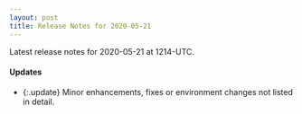 ```yaml
---
layout: post
title: Release Notes for 2020-05-21
---
```


Latest release notes for 2020-05-21 at 1214-UTC.

<div class='updates' markdown='1'>

#### Updates

- {:.update} Minor enhancements, fixes or environment changes not listed in detail.

</div>


